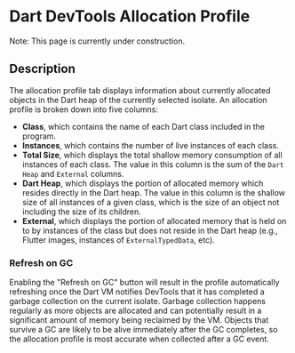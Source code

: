 # Dart DevTools Allocation Profile

Note: This page is currently under construction.

## Description

The allocation profile tab displays information about currently allocated objects in the Dart heap of the currently selected isolate. An allocation profile is broken down into five columns:

- **Class**, which contains the name of each Dart class included in the program.
- **Instances**, which contains the number of live instances of each class.
- **Total Size**, which displays the total shallow memory consumption of all instances of each class. The value in this column is the sum of the `Dart Heap` and `External` columns.
- **Dart Heap**, which displays the portion of allocated memory which resides directly in the Dart heap. The value in this column is the shallow size of all instances of a given class, which is the size of an object not including the size of its children.
- **External**, which displays the portion of allocated memory that is held on to by instances of the class but does not reside in the Dart heap (e.g., Flutter images, instances of `ExternalTypedData`, etc).

### Refresh on GC

Enabling the "Refresh on GC" button will result in the profile automatically refreshing once the Dart VM notifies DevTools that it has completed a garbage collection on the current isolate. Garbage collection happens regularly as more objects are allocated and can potentially result in a significant amount of memory being reclaimed by the VM. Objects that survive a GC are likely to be alive immediately after the GC completes, so the allocation profile is most accurate when collected after a GC event.
